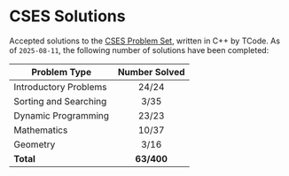 # CSES Solutions

Accepted solutions to the [CSES Problem Set](https://cses.fi/problemset/), written in C++ by TCode. As of `2025-08-11`, the following number of solutions have been completed:

| Problem Type          | Number Solved |
|-----------------------|:-------------:|
| Introductory Problems |     24/24     |
| Sorting and Searching |     3/35      |
| Dynamic Programming   |     23/23     |
| Mathematics           |     10/37     |
| Geometry              |     3/16      |
| **Total**             |   **63/400**  |
